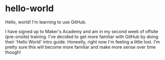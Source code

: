 # hello-world
Hello, world! I'm learning to use GitHub.

I have signed up to Maker's Academy and am in my second week of offsite (pre-onsite) training. I've decided to get more familiar with GitHub by doing their 'Hello World' intro guide. Honestly, right now I'm feeling a little lost. I'm pretty sure this will become more familiar and make more sense over time though!
